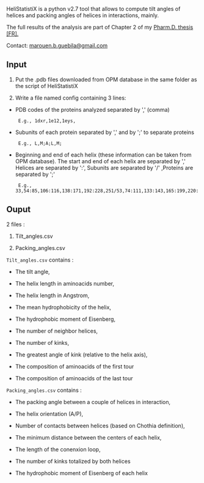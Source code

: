 HeliStatistiX is a python v2.7 tool that allows to compute tilt angles of helices and packing angles of helices in interactions, mainly.

The full results of the analysis are part of Chapter 2 of my [Pharm.D. thesis [FR].](https://github.com/marouenbg/marouenbg.github.io/blob/master/documents/These_MBG_Final.pdf)

Contact: marouen.b.guebila@gmail.com

## Input

1. Put the .pdb files downloaded from OPM database in the same folder as the script of HeliStatistiX

2. Write a file named config containing 3 lines:

  - PDB codes of the proteins analyzed separated by ',' (comma)
	
         E.g., 1dxr,1e12,1eys,

  - Subunits of each protein separated by ',' and by ';' to separate proteins

         E.g., L,M;A;L,M;

  - Beginning and end of each helix (these information can be taken from OPM database). The start and end of each helix are separated by ','
Helices are separated by ':', Subunits are separated by '/' ,Proteins are separated by ';'
	
         E.g., 33,54:85,106:116,138:171,192:228,251/53,74:111,133:143,165:199,220:263,284;27,50:63,82:106,123:134,153:159,180:199,221:227,250;33,54:92,114:124,146:179,200:237,258/55,75:112,133:143,165:197,220:264,283;3,24:38,57:70,87:98,117:122,141:163,180:190,211/24,41:60,81;

## Ouput 

2 files :

1. Tilt_angles.csv

2. Packing_angles.csv

`Tilt_angles.csv` contains :

- The tilt angle,

- The helix length in aminoacids number,

- The helix length in Angstrom,

- The mean hydrophobicity of the helix,

- The hydrophobic moment of Eisenberg,

- The number of neighbor helices,

- The number of kinks,

- The greatest angle of kink (relative to the helix axis),

- The composition of aminoacids of the first tour 

- The composition of aminoacids of the last tour

`Packing_angles.csv` contains :

- The packing angle between a couple of helices in interaction,

- The helix orientation (A/P),

- Number of contacts between helices (based on Chothia definition),

- The minimum distance between the centers of each helix,

- The length of the conenxion loop,

- The number of kinks totalized by both helices

- The hydrophobic moment of Eisenberg of each helix


